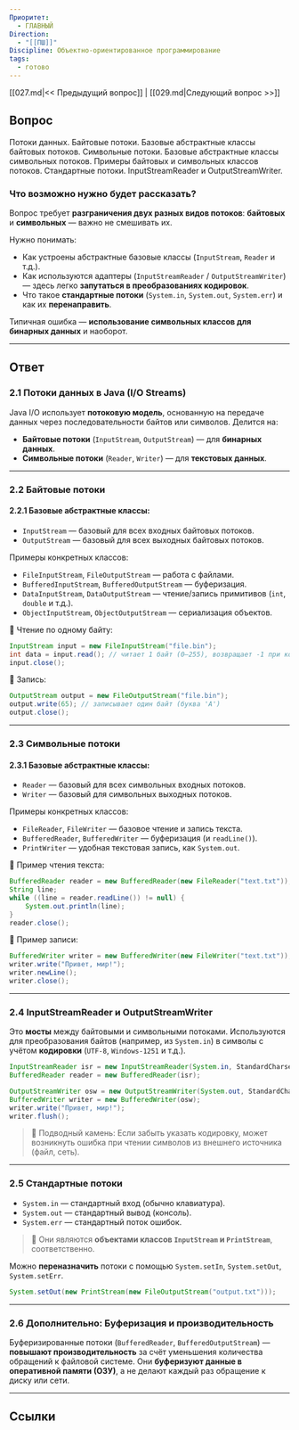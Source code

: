 ```yaml
---
Приоритет:
  - ГЛАВНЫЙ
Direction:
  - "[[ПШ]]"
Discipline: Объектно-ориентированное программирование
tags:
  - готово
---
```

[[027.md|<< Предыдущий вопрос]] | [[029.md|Следующий вопрос >>]]
## Вопрос
Потоки данных. Байтовые потоки. Базовые абстрактные классы байтовых потоков. Символьные потоки. Базовые абстрактные классы символьных потоков. Примеры байтовых и символьных классов потоков. Стандартные потоки. InputStreamReader и OutputStreamWriter.

### Что возможно нужно будет рассказать?
Вопрос требует **разграничения двух разных видов потоков**: **байтовых** и **символьных** — важно не смешивать их.

Нужно понимать:
- Как устроены абстрактные базовые классы (`InputStream`, `Reader` и т.д.).
- Как используются адаптеры (`InputStreamReader` / `OutputStreamWriter`) — здесь легко **запутаться в преобразованиях кодировок**.
- Что такое **стандартные потоки** (`System.in`, `System.out`, `System.err`) и как их **перенаправить**.

Типичная ошибка — **использование символьных классов для бинарных данных** и наоборот.

---
## Ответ
### **2.1 Потоки данных в Java (I/O Streams)**
Java I/O использует **потоковую модель**, основанную на передаче данных через последовательности байтов или символов. Делится на:
- **Байтовые потоки** (`InputStream`, `OutputStream`) — для **бинарных данных**.
- **Символьные потоки** (`Reader`, `Writer`) — для **текстовых данных**.

---
### **2.2 Байтовые потоки**
#### 2.2.1 Базовые абстрактные классы:
- `InputStream` — базовый для всех входных байтовых потоков.
- `OutputStream` — базовый для всех выходных байтовых потоков.

Примеры конкретных классов:
- `FileInputStream`, `FileOutputStream` — работа с файлами.
- `BufferedInputStream`, `BufferedOutputStream` — буферизация.
- `DataInputStream`, `DataOutputStream` — чтение/запись примитивов (`int`, `double` и т.д.).
- `ObjectInputStream`, `ObjectOutputStream` — сериализация объектов.

📌 Чтение по одному байту:
```java
InputStream input = new FileInputStream("file.bin");
int data = input.read(); // читает 1 байт (0–255), возвращает -1 при конце файла
input.close();
```

📌 Запись:
```java
OutputStream output = new FileOutputStream("file.bin");
output.write(65); // записывает один байт (буква 'A')
output.close();
```

---
### **2.3 Символьные потоки**
#### 2.3.1 Базовые абстрактные классы:
- `Reader` — базовый для всех символьных входных потоков.
- `Writer` — базовый для символьных выходных потоков.

Примеры конкретных классов:
- `FileReader`, `FileWriter` — базовое чтение и запись текста.
- `BufferedReader`, `BufferedWriter` — буферизация (и `readLine()`).
- `PrintWriter` — удобная текстовая запись, как `System.out`.

📌 Пример чтения текста:
```java
BufferedReader reader = new BufferedReader(new FileReader("text.txt"));
String line;
while ((line = reader.readLine()) != null) {
    System.out.println(line);
}
reader.close();
```

📌 Пример записи:
```java
BufferedWriter writer = new BufferedWriter(new FileWriter("text.txt"));
writer.write("Привет, мир!");
writer.newLine();
writer.close();
```

---
### **2.4 InputStreamReader и OutputStreamWriter**
Это **мосты** между байтовыми и символьными потоками. Используются для преобразования байтов (например, из `System.in`) в символы с учётом **кодировки** (`UTF-8`, `Windows-1251` и т.д.).

```java
InputStreamReader isr = new InputStreamReader(System.in, StandardCharsets.UTF_8);
BufferedReader reader = new BufferedReader(isr);
```

```java
OutputStreamWriter osw = new OutputStreamWriter(System.out, StandardCharsets.UTF_8);
BufferedWriter writer = new BufferedWriter(osw);
writer.write("Привет, мир!");
writer.flush();
```

> 🧠 Подводный камень: Если забыть указать кодировку, может возникнуть ошибка при чтении символов из внешнего источника (файл, сеть).

---

### **2.5 Стандартные потоки**
- `System.in` — стандартный вход (обычно клавиатура).
- `System.out` — стандартный вывод (консоль).
- `System.err` — стандартный поток ошибок.

> 📌 Они являются **объектами классов `InputStream` и `PrintStream`**, соответственно.

Можно **переназначить** потоки с помощью `System.setIn`, `System.setOut`, `System.setErr`.

```java
System.setOut(new PrintStream(new FileOutputStream("output.txt")));
```

---
### **2.6 Дополнительно: Буферизация и производительность**
Буферизированные потоки (`BufferedReader`, `BufferedOutputStream`) — **повышают производительность** за счёт уменьшения количества обращений к файловой системе. Они **буферизуют данные в оперативной памяти (ОЗУ)**, а не делают каждый раз обращение к диску или сети.

---
## Ссылки

